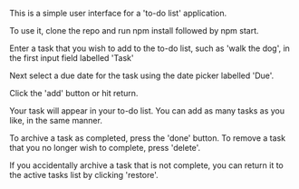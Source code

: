 This is a simple user interface for a 'to-do list' application.

To use it, clone the repo and run npm install followed by npm start.

Enter a task that you wish to add to the to-do list, such as 'walk the dog', in the first input field labelled 'Task' 

Next select a due date for the task using the date picker labelled 'Due'.

Click the 'add' button or hit return. 

Your task will appear in your to-do list. You can add as many tasks as you like, in the same manner.

To archive a task as completed, press the 'done' button. To remove a task that you no longer wish to complete, press 'delete'.

If you accidentally archive a task that is not complete, you can return it to the active tasks list by clicking 'restore'.
